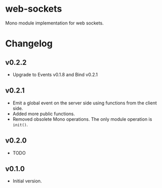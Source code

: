 web-sockets
===========

Mono module implementation for web sockets.

# Changelog

## v0.2.2
 - Upgrade to Events v0.1.8 and Bind v0.2.1

## v0.2.1
 - Emit a global event on the server side using functions from the client side.
 - Added more public functions.
 - Removed obsolete Mono operations. The only module operation is `init()`.


## v0.2.0
 - TODO

## v0.1.0
 - Initial version.

